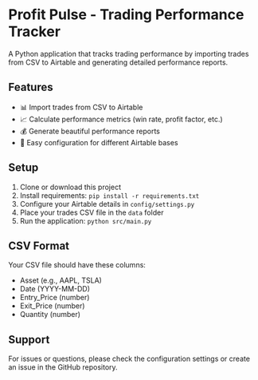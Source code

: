 # Profit Pulse - Trading Performance Tracker

A Python application that tracks trading performance by importing trades from CSV to Airtable and generating detailed performance reports.

## Features

- 📊 Import trades from CSV to Airtable
- 📈 Calculate performance metrics (win rate, profit factor, etc.)
- 💰 Generate beautiful performance reports
- 🔄 Easy configuration for different Airtable bases

## Setup

1. Clone or download this project
2. Install requirements: `pip install -r requirements.txt`
3. Configure your Airtable details in `config/settings.py`
4. Place your trades CSV file in the `data` folder
5. Run the application: `python src/main.py`

## CSV Format

Your CSV file should have these columns:
- Asset (e.g., AAPL, TSLA)
- Date (YYYY-MM-DD)
- Entry_Price (number)
- Exit_Price (number)
- Quantity (number)

## Support

For issues or questions, please check the configuration settings or create an issue in the GitHub repository.